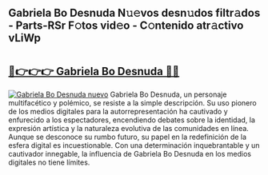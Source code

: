 ## Gabriela Bo Desnuda N𝚞𝚎vos desn𝚞dos filtr𝚊dos - Parts-RSr F𝚘tos vid𝚎o - C𝚘ntenido atr𝚊ctivo vLiWp

# <h2><a href="http://mb5jaq.tromn.icu/?c=Gabriela+Bo+Desnuda">🔗👉👉👉 Gabriela Bo Desnuda 🔗🔗</a></h2>

[![Gabriela Bo Desnuda nuevo](https://i.imgur.com/pEAQMta.gif)](http://mb5jaq.tromn.icu/?c=Gabriela+Bo+Desnuda)
Gabriela Bo Desnuda, un personaje multifacético y polémico, se resiste a la simple descripción. Su uso pionero de los medios digitales para la autorrepresentación ha cautivado y enfurecido a los espectadores, encendiendo debates sobre la identidad, la expresión artística y la naturaleza evolutiva de las comunidades en línea. Aunque se desconoce su rumbo futuro, su papel en la redefinición de la esfera digital es incuestionable. Con una determinación inquebrantable y un cautivador innegable, la influencia de Gabriela Bo Desnuda en los medios digitales no tiene límites.
